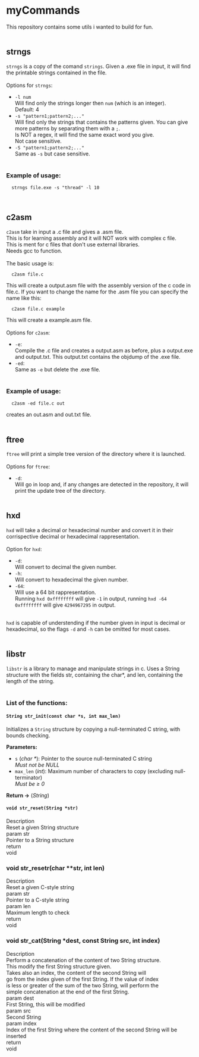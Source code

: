 # myCommands
This repository contains some utils i wanted to build for fun.<br /><br />

## strngs
`strngs` is a copy of the comand `strings`. Given a .exe file in input, it will find the printable strings contained in the file.<br />
<br />
Options for `strngs`:<br />
* `-l num`<br />
  Will find only the strings longer then `num` (which is an integer).<br />
  Default: 4<br />
* `-s "pattern1;pattern2;..."`<br />
 	Will find only the strings that contains the patterns given. You can give more patterns by separating them with a `;`.<br />
 	Is NOT a regex, it will find the same exact word you give.<br />
  Not case sensitive.<br />
* `-S "pattern1;pattern2;..."`<br />
 	Same as `-s` but case sensitive.<br /><br />
### Example of usage:
```
  strngs file.exe -s "thread" -l 10
```
<br />

## c2asm
`c2asm` take in input a .c file and gives a .asm file.<br />
This is for learning assembly and it will NOT work with complex c file.<br />
This is ment for c files that don't use external libraries.<br />
Needs gcc to function.<br />
<br />
The basic usage is:<br />
```
  c2asm file.c
```
This will create a output.asm file with the assembly version of the c code in file.c.
If you want to change the name for the .asm file you can specify the name like this:
```
  c2asm file.c example
```
This will create a example.asm file.
<br /><br />
Options for `c2asm`:<br />
* `-e`:<br />
	Compile the .c file and creates a output.asm as before, plus a output.exe and output.txt. This output.txt contains the objdump of the .exe file.
* `-ed`:<br />
	Same as `-e` but delete the .exe file.
<br /><br />
### Example of usage:
```
  c2asm -ed file.c out
```
creates an out.asm and out.txt file.<br /><br />
## ftree
`ftree` will print a simple tree version of the directory where it is launched.<br /><br /> 
Options for `ftree`:<br />
* `-d`:<br />
  Will go in loop and, if any changes are detected in the repository, it will print the update tree of the directory.<br /><br />
## hxd
`hxd` will take a decimal or hexadecimal number and convert it in their corrispective decimal or hexadecimal rappresentation.<br /><br />
Option for `hxd`:<br />
* `-d`:<br />
  Will convert to decimal the given number.
* `-h`:<br />
  Will convert to hexadecimal the given number.
* `-64`:<br />
  Will use a 64 bit rappresentation.<br />
  Running `hxd 0xffffffff` will give `-1` in output, running `hxd -64 0xffffffff` will give `4294967295` in output.<br /><br />

`hxd` is capable of understending if the number given in input is decimal or hexadecimal,
so the flags `-d` and `-h` can be omitted for most cases.<br /><br />
## libstr
`libstr` is a library to manage and manipulate strings in c. Uses a String structure with
the fields str, containing the char*, and len, containing the length of the string.<br /><br />
### List of the functions:<br />
#### `String str_init(const char *s, int max_len)`

Initializes a `String` structure by copying a null-terminated C string, with bounds checking.

**Parameters:**<br/>
- `s` (*char \**): Pointer to the source null-terminated C string  
  *Must not be NULL*
- `max_len` (*int*): Maximum number of characters to copy (excluding null-terminator)  
  *Must be ≥ 0*

**Return ->** (*String*)

#### `void str_reset(String *str)`
Description<br />
Reset a given String structure<br />
param str<br />
Pointer to a String structure<br />
return<br />
void<br />
### void str_resetr(char **str, int len)
Description<br />
Reset a given C-style string<br />
param str<br />
Pointer to a C-style string<br />
param len<br />
Maximum length to check<br />
return<br />
void<br />
### void str_cat(String *dest, const String src, int index)
Description<br />
Perform a concatenation of the content of two String structure.<br />
This modify the first String structure given.<br />
Takes also an index, the content of the second String will<br />
go from the index given of the first String. If the value of index<br />
is less or greater of the sum of the two String, will perform the<br />
simple concatenation at the end of the first String.<br />
param dest<br />
First String, this will be modified<br />
param src<br />
Second String<br />
param index<br />
Index of the first String where the content of the second String will be inserted<br />
return<br />
void<br />
 
